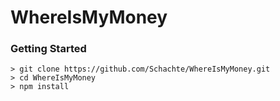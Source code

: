 # WhereIsMyMoney

### Getting Started

```
> git clone https://github.com/Schachte/WhereIsMyMoney.git 
> cd WhereIsMyMoney
> npm install
```

